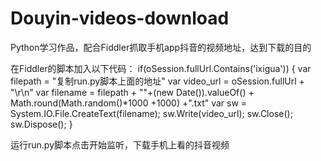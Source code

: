 # Douyin-videos-download

Python学习作品，配合Fiddler抓取手机app抖音的视频地址，达到下载的目的



在Fiddler的脚本加入以下代码：
if(oSession.fullUrl.Contains('ixigua'))
        {
            var filepath = "复制run.py脚本上面的地址"
            var video_url = oSession.fullUrl + "\r\n"
            var filename = filepath + ""+(new Date()).valueOf() + Math.round(Math.random()*1000 +1000) +".txt"
            var sw = System.IO.File.CreateText(filename); 
            sw.Write(video_url);
            sw.Close();  
            sw.Dispose();
        }
 

运行run.py脚本点击开始监听，下载手机上看的抖音视频
